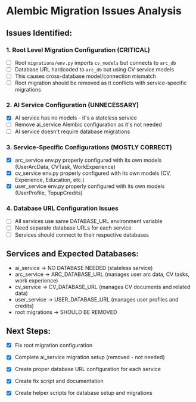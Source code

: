 # Alembic Migration Issues Analysis

## Issues Identified:

### 1. Root Level Migration Configuration (CRITICAL)
- [ ] Root `migrations/env.py` imports `cv_models` but connects to `arc_db`
- [ ] Database URL hardcoded to `arc_db` but using CV service models
- [ ] This causes cross-database model/connection mismatch
- [ ] Root migration should be removed as it conflicts with service-specific migrations

### 2. AI Service Configuration (UNNECESSARY)
- [x] AI service has no models - it's a stateless service
- [ ] Remove ai_service Alembic configuration as it's not needed
- [ ] AI service doesn't require database migrations

### 3. Service-Specific Configurations (MOSTLY CORRECT)
- [x] arc_service env.py properly configured with its own models (UserArcData, CVTask, WorkExperience)
- [x] cv_service env.py properly configured with its own models (CV, Experience, Education, etc.)
- [x] user_service env.py properly configured with its own models (UserProfile, TopupCredits)

### 4. Database URL Configuration Issues
- [ ] All services use same DATABASE_URL environment variable
- [ ] Need separate database URLs for each service
- [ ] Services should connect to their respective databases

## Services and Expected Databases:
- ai_service -> NO DATABASE NEEDED (stateless service)
- arc_service -> ARC_DATABASE_URL (manages user arc data, CV tasks, work experience)
- cv_service -> CV_DATABASE_URL (manages CV documents and related data)
- user_service -> USER_DATABASE_URL (manages user profiles and credits)
- root migrations -> SHOULD BE REMOVED

## Next Steps:
- [x] Fix root migration configuration
- [x] Complete ai_service migration setup (removed - not needed)
- [x] Create proper database URL configuration for each service
- [x] Create fix script and documentation
- [x] Create helper scripts for database setup and migrations

